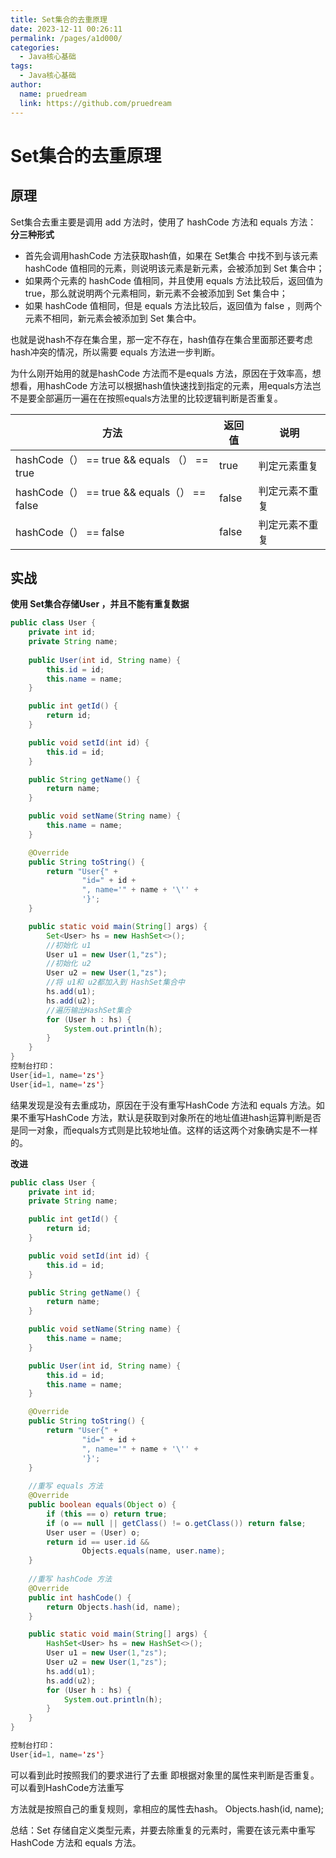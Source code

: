 ```yaml
---
title: Set集合的去重原理
date: 2023-12-11 00:26:11
permalink: /pages/a1d000/
categories:
  - Java核心基础
tags:
  - Java核心基础
author: 
  name: pruedream
  link: https://github.com/pruedream
---
```


# Set集合的去重原理

## 原理



Set集合去重主要是调用 add 方法时，使用了 hashCode 方法和 equals 方法：  **分三种形式**

- 首先会调用hashCode 方法获取hash值，如果在 Set集合 中找不到与该元素 hashCode 值相同的元素，则说明该元素是新元素，会被添加到 Set 集合中；
- 如果两个元素的 hashCode 值相同，并且使用 equals 方法比较后，返回值为 true，那么就说明两个元素相同，新元素不会被添加到 Set 集合中；
- 如果 hashCode 值相同，但是 equals 方法比较后，返回值为 false ，则两个元素不相同，新元素会被添加到 Set 集合中。

 

也就是说hash不存在集合里，那一定不存在，hash值存在集合里面那还要考虑hash冲突的情况，所以需要  equals 方法进一步判断。



为什么刚开始用的就是hashCode 方法而不是equals 方法，原因在于效率高，想想看，用hashCode 方法可以根据hash值快速找到指定的元素，用equals方法岂不是要全部遍历一遍在在按照equals方法里的比较逻辑判断是否重复。

| **方法**                                    | **返回值** | **说明**       |
| ------------------------------------------- | ---------- | -------------- |
| hashCode（） == true && equals （） == true | true       | 判定元素重复   |
| hashCode（） == true && equals（） == false | false      | 判定元素不重复 |
| hashCode（） == false                       | false      | 判定元素不重复 |



## 实战

**使用 Set集合存储User ，并且不能有重复数据**

~~~java
public class User {
    private int id;
    private String name;
    
    public User(int id, String name) {
        this.id = id;
        this.name = name;
    }

    public int getId() {
        return id;
    }

    public void setId(int id) {
        this.id = id;
    }

    public String getName() {
        return name;
    }

    public void setName(String name) {
        this.name = name;
    }

    @Override
    public String toString() {
        return "User{" +
                "id=" + id +
                ", name='" + name + '\'' +
                '}';
    }

    public static void main(String[] args) {
        Set<User> hs = new HashSet<>();
        //初始化 u1
        User u1 = new User(1,"zs");
        //初始化 u2
   		User u2 = new User(1,"zs");
        //将 u1和 u2都加入到 HashSet集合中
        hs.add(u1);
        hs.add(u2);
        //遍历输出HashSet集合
        for (User h : hs) {
            System.out.println(h);
        }
    }
}
控制台打印：
User{id=1, name='zs'}
User{id=1, name='zs'}

~~~

结果发现是没有去重成功，原因在于没有重写HashCode 方法和 equals 方法。如果不重写HashCode 方法，默认是获取到对象所在的地址值进hash运算判断是否是同一对象，而equals方式则是比较地址值。这样的话这两个对象确实是不一样的。





**改进** 

~~~java
public class User {
    private int id;
    private String name;

    public int getId() {
        return id;
    }

    public void setId(int id) {
        this.id = id;
    }

    public String getName() {
        return name;
    }

    public void setName(String name) {
        this.name = name;
    }

    public User(int id, String name) {
        this.id = id;
        this.name = name;
    }

    @Override
    public String toString() {
        return "User{" +
                "id=" + id +
                ", name='" + name + '\'' +
                '}';
    }
 
    //重写 equals 方法
    @Override
    public boolean equals(Object o) {
        if (this == o) return true;
        if (o == null || getClass() != o.getClass()) return false;
        User user = (User) o;
        return id == user.id &&
                Objects.equals(name, user.name);
    }
	
    //重写 hashCode 方法
    @Override
    public int hashCode() {
        return Objects.hash(id, name);
    }

    public static void main(String[] args) {
        HashSet<User> hs = new HashSet<>();
        User u1 = new User(1,"zs");
        User u2 = new User(1,"zs");
        hs.add(u1);
        hs.add(u2);
        for (User h : hs) {
            System.out.println(h);
        }
    }
}

控制台打印：
User{id=1, name='zs'}

~~~



可以看到此时按照我们的要求进行了去重 即根据对象里的属性来判断是否重复。可以看到HashCode方法重写

方法就是按照自己的重复规则，拿相应的属性去hash。        Objects.hash(id, name);

总结：Set 存储自定义类型元素，并要去除重复的元素时，需要在该元素中重写 HashCode 方法和 equals 方法。